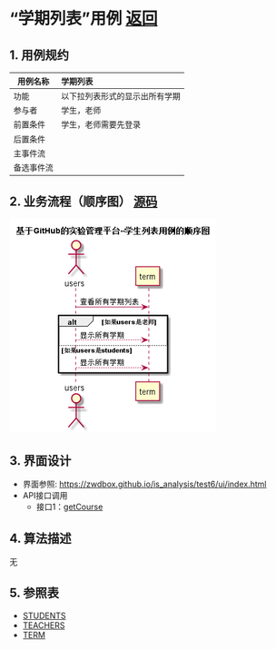 <!-- markdownlint-disable MD033-->
<!-- 禁止MD033类型的警告 https://www.npmjs.com/package/markdownlint -->

# “学期列表”用例 [返回](../README.md)
## 1. 用例规约

|用例名称|学期列表|
|-------|:-------------|
|功能|以下拉列表形式的显示出所有学期|
|参与者|学生，老师|
|前置条件|学生，老师需要先登录|
|后置条件| |
|主事件流| |
|备选事件流| |

## 2. 业务流程（顺序图） [源码](../src/学期列表.puml)
![sequence1](../学期列表.png) 

## 3. 界面设计
- 界面参照: https://zwdbox.github.io/is_analysis/test6/ui/index.html
- API接口调用
    - 接口1：[getCourse](../implements/getTerm.md) 

## 4. 算法描述

无
    
## 5. 参照表

- [STUDENTS](../数据库设计.md/#STUDENTS)
- [TEACHERS](../数据库设计.md/#GRADES)
- [TERM](../数据库设计.md/#TERM)


